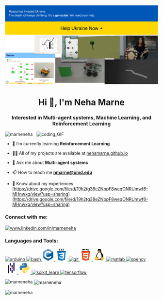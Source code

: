 [![Stand With Ukraine](https://raw.githubusercontent.com/vshymanskyy/StandWithUkraine/main/banner2-direct.svg)](https://stand-with-ukraine.pp.ua)
![logo](https://github.com/marneneha/marneneha/blob/master/collage_for_website.png)
<h1 align="center">Hi 👋, I'm Neha Marne</h1>
<h3 align="center">Interested in Multi-agent systems, Machine Learning, and Reinforcement Learning</h3>
<img align="right" alt="coding_GIF" width="400" src="https://i.imgur.com/3fAd0w8.gif">
<p align="left"> <img src="https://komarev.com/ghpvc/?username=marneneha&label=Profile%20views&color=0e75b6&style=flat" alt="marneneha" /> </p>

- 🌱 I’m currently learning **Reinforcement Learning**

- 👨‍💻 All of my projects are available at [nehamarne.github.io](nehamarne.github.io)

- 💬 Ask me about **Multi-agent systems**

- 📫 How to reach me **nmarne@umd.edu**

- 📄 Know about my experiences [https://drive.google.com/file/d/19h2tg38eZNbpF8weqONRUmwf6-MHnwxg/view?usp=sharing](https://drive.google.com/file/d/19h2tg38eZNbpF8weqONRUmwf6-MHnwxg/view?usp=sharing)

<h3 align="left">Connect with me:</h3>
<p align="left">
<a href="https://linkedin.com/in/www.linkedin.com/in/marneneha" target="blank"><img align="center" src="https://raw.githubusercontent.com/rahuldkjain/github-profile-readme-generator/master/src/images/icons/Social/linked-in-alt.svg" alt="www.linkedin.com/in/marneneha" height="30" width="40" /></a>
</p>

<h3 align="left">Languages and Tools:</h3>
<p align="left"> <a href="https://www.arduino.cc/" target="_blank" rel="noreferrer"> <img src="https://cdn.worldvectorlogo.com/logos/arduino-1.svg" alt="arduino" width="40" height="40"/> </a> <a href="https://www.gnu.org/software/bash/" target="_blank" rel="noreferrer"> <img src="https://www.vectorlogo.zone/logos/gnu_bash/gnu_bash-icon.svg" alt="bash" width="40" height="40"/> </a> <a href="https://www.cprogramming.com/" target="_blank" rel="noreferrer"> <img src="https://raw.githubusercontent.com/devicons/devicon/master/icons/c/c-original.svg" alt="c" width="40" height="40"/> </a> <a href="https://www.w3schools.com/css/" target="_blank" rel="noreferrer"> <img src="https://raw.githubusercontent.com/devicons/devicon/master/icons/css3/css3-original-wordmark.svg" alt="css3" width="40" height="40"/> </a> <a href="https://git-scm.com/" target="_blank" rel="noreferrer"> <img src="https://www.vectorlogo.zone/logos/git-scm/git-scm-icon.svg" alt="git" width="40" height="40"/> </a> <a href="https://www.w3.org/html/" target="_blank" rel="noreferrer"> <img src="https://raw.githubusercontent.com/devicons/devicon/master/icons/html5/html5-original-wordmark.svg" alt="html5" width="40" height="40"/> </a> <a href="https://www.linux.org/" target="_blank" rel="noreferrer"> <img src="https://raw.githubusercontent.com/devicons/devicon/master/icons/linux/linux-original.svg" alt="linux" width="40" height="40"/> </a> <a href="https://www.mathworks.com/" target="_blank" rel="noreferrer"> <img src="https://upload.wikimedia.org/wikipedia/commons/2/21/Matlab_Logo.png" alt="matlab" width="40" height="40"/> </a> <a href="https://opencv.org/" target="_blank" rel="noreferrer"> <img src="https://www.vectorlogo.zone/logos/opencv/opencv-icon.svg" alt="opencv" width="40" height="40"/> </a> <a href="https://pandas.pydata.org/" target="_blank" rel="noreferrer"> <img src="https://raw.githubusercontent.com/devicons/devicon/2ae2a900d2f041da66e950e4d48052658d850630/icons/pandas/pandas-original.svg" alt="pandas" width="40" height="40"/> </a> <a href="https://www.python.org" target="_blank" rel="noreferrer"> <img src="https://raw.githubusercontent.com/devicons/devicon/master/icons/python/python-original.svg" alt="python" width="40" height="40"/> </a> <a href="https://scikit-learn.org/" target="_blank" rel="noreferrer"> <img src="https://upload.wikimedia.org/wikipedia/commons/0/05/Scikit_learn_logo_small.svg" alt="scikit_learn" width="40" height="40"/> </a> <a href="https://www.tensorflow.org" target="_blank" rel="noreferrer"> <img src="https://www.vectorlogo.zone/logos/tensorflow/tensorflow-icon.svg" alt="tensorflow" width="40" height="40"/> </a> </p>

<p><img align="left" src="https://github-readme-stats.vercel.app/api/top-langs?username=marneneha&show_icons=true&locale=en&layout=compact" alt="marneneha" /></p>

<p>&nbsp;<img align="center" src="https://github-readme-stats.vercel.app/api?username=marneneha&show_icons=true&locale=en" alt="marneneha" /></p>

<p><img align="center" src="https://github-readme-streak-stats.herokuapp.com/?user=marneneha&" alt="marneneha" /></p>
